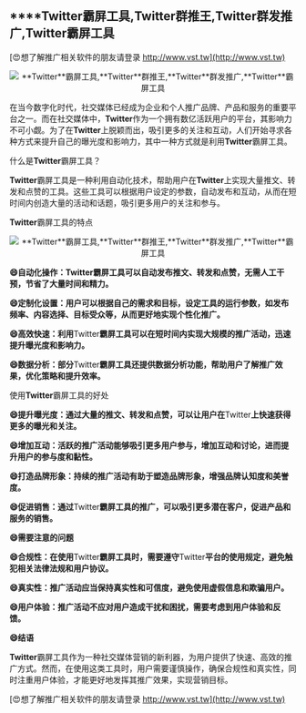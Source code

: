 ## ****Twitter**霸屏工具,**Twitter**群推王,**Twitter**群发推广,**Twitter**霸屏工具**

[😍想了解推广相关软件的朋友请登录 http://www.vst.tw](http://www.vst.tw)

 <center><img src="https://vst.tw/MP4/tuiguang/png/7.png" alt="**Twitter**霸屏工具,**Twitter**群推王,**Twitter**群发推广,**Twitter**霸屏工具"></center>

在当今数字化时代，社交媒体已经成为企业和个人推广品牌、产品和服务的重要平台之一。而在社交媒体中，**Twitter**作为一个拥有数亿活跃用户的平台，其影响力不可小觑。为了在**Twitter**上脱颖而出，吸引更多的关注和互动，人们开始寻求各种方式来提升自己的曝光度和影响力，其中一种方式就是利用**Twitter**霸屏工具。

什么是**Twitter**霸屏工具？

**Twitter**霸屏工具是一种利用自动化技术，帮助用户在**Twitter**上实现大量推文、转发和点赞的工具。这些工具可以根据用户设定的参数，自动发布和互动，从而在短时间内创造大量的活动和话题，吸引更多用户的关注和参与。

**Twitter**霸屏工具的特点

 <center><img src="https://vst.tw/MP4/tuiguang/png/2.png" alt="**Twitter**霸屏工具,**Twitter**群推王,**Twitter**群发推广,**Twitter**霸屏工具"></center>

**😄自动化操作：**Twitter**霸屏工具可以自动发布推文、转发和点赞，无需人工干预，节省了大量时间和精力。**

**😄定制化设置：用户可以根据自己的需求和目标，设定工具的运行参数，如发布频率、内容选择、目标受众等，从而更好地实现个性化推广。**

**😄高效快速：利用**Twitter**霸屏工具可以在短时间内实现大规模的推广活动，迅速提升曝光度和影响力。**

**😄数据分析：部分**Twitter**霸屏工具还提供数据分析功能，帮助用户了解推广效果，优化策略和提升效率。**

使用**Twitter**霸屏工具的好处

**😄提升曝光度：通过大量的推文、转发和点赞，可以让用户在**Twitter**上快速获得更多的曝光和关注。**

**😄增加互动：活跃的推广活动能够吸引更多用户参与，增加互动和讨论，进而提升用户的参与度和黏性。**

**😄打造品牌形象：持续的推广活动有助于塑造品牌形象，增强品牌认知度和美誉度。**

**😄促进销售：通过**Twitter**霸屏工具的推广，可以吸引更多潜在客户，促进产品和服务的销售。**

**😄需要注意的问题**

**😄合规性：在使用**Twitter**霸屏工具时，需要遵守**Twitter**平台的使用规定，避免触犯相关法律法规和用户协议。**

**😄真实性：推广活动应当保持真实性和可信度，避免使用虚假信息和欺骗用户。**

**😄用户体验：推广活动不应对用户造成干扰和困扰，需要考虑到用户体验和反馈。**

**😄结语**

**Twitter**霸屏工具作为一种社交媒体营销的新利器，为用户提供了快速、高效的推广方式。然而，在使用这类工具时，用户需要谨慎操作，确保合规性和真实性，同时注重用户体验，才能更好地发挥其推广效果，实现营销目标。

[😍想了解推广相关软件的朋友请登录 http://www.vst.tw](http://www.vst.tw)



